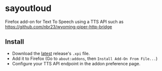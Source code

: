 # sayoutloud

Firefox add-on for Text To Speech using a TTS API such as https://github.com/nbr23/wyoming-piper-http-bridge

## Install

- Download the [latest](https://github.com/nbr23/sayoutloud/releases/latest) release's `.xpi` file.
- Add it to Firefox (Go to `about:addons`, then `Install Add-On From File...`)
- Configure your TTS API endpoint in the addon preference page.